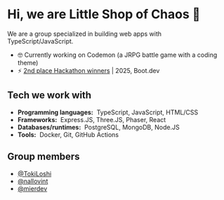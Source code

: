 # Hi, we are Little Shop of Chaos :wave:

We are a group specialized in building web apps with TypeScript/JavaScript.

- 🤓 Currently working on Codemon (a JRPG battle game with a coding theme)
- ⚡ [2nd place Hackathon winners](https://blog.boot.dev/news/hackathon-2025/) | 2025, Boot.dev
  
## Tech we work with

- **Programming languages:**&nbsp;&nbsp;TypeScript, JavaScript, HTML/CSS
- **Frameworks:**&nbsp;&nbsp;Express.JS, Three.JS, Phaser, React
- **Databases/runtimes:**&nbsp;&nbsp;PostgreSQL, MongoDB, Node.JS
- **Tools:**&nbsp;&nbsp;Docker, Git, GitHub Actions

## Group members

- [@TokiLoshi](https://github.com/TokiLoshi)
- [@nallovint](https://github.com/nallovint)
- [@mierdev](https://github.com/mierdev)
